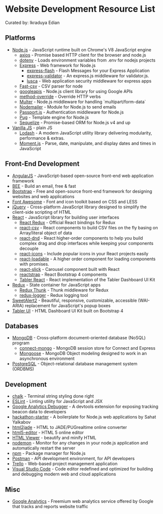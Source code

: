 # Website Development Resource List
Curated by: Ikraduya Edian

## Platforms
* [Node.js](https://nodejs.org/) - JavaScript runtime built on Chrome's V8 JavaScript engine
  * [axios](https://github.com/axios/axios) - Promise based HTTP client for the browser and node.js
  * [dotenv](https://github.com/motdotla/dotenv) - Loads environment variables from .env for nodejs projects
  * [Express](https://expressjs.com/) - Web framework for Node.js
    * [express-flash](https://github.com/RGBboy/express-flash) - Flash Messages for your Express Application
    * [express-validator](https://github.com/express-validator/express-validator) - An express.js middleware for validator.js.
    * [lusca](https://github.com/krakenjs/lusca) - Web application security middleware for express apps
  * [Fast-csv](https://github.com/C2FO/fast-csv) - CSV parser for node
  * [googleapis](https://github.com/google/google-api-nodejs-client) - Node.js client library for using Google APIs
  * [method-override](https://github.com/expressjs/method-override) - Override HTTP verbs
  * [Multer](https://github.com/expressjs/multer) - Node.js middleware for handling \`multipart/form-data\`
  * [Nodemailer](https://nodemailer.com/) - Module for Node.js to send emails
  * [Passport.js](http://www.passportjs.org/) - Authentication middleware for Node.js
  * [Pug](https://pugjs.org/) - Template engine for Node.js
  * [Sequelize](http://docs.sequelizejs.com/) - Promise-based ORM for Node.js v4 and up
* [Vanilla JS](http://vanilla-js.com/) - plain JS
  * [Lodash](https://lodash.com/) - A modern JavaScript utility library delivering modularity, performance & extras.
  * [Moment.js](https://momentjs.com/) - Parse, date, manipulate, and display dates and times in JavaScript
 
## Front-End Development
* [AngularJS](https://angularjs.org/) - JavaScript-based open-source front-end web application framework
* [BEE](https://beefree.io/) - Build an email, free & fast
* [Bootstrap](https://getbootstrap.com/) - Free and open-source front-end framework for designing websites and web applications
* [Font Awesome](https://github.com/FortAwesome/Font-Awesome) - Font and icon toolkit based on CSS and LESS
* [jQuery](https://jquery.com/) - Cross-platform JavaScript library designed to simplify the client-side scripting of HTML
* [React](https://reactjs.org/) - JavaScript library for building user interfaces
  * [React Redux](https://github.com/reduxjs/react-redux) - Official React bindings for Redux
  * [react-csv](https://github.com/abdennour/react-csv) - React components to build CSV files on the fly basing on Array/literal object of data
  * [react-dnd](https://github.com/react-dnd/react-dnd) - React higher-order components to help you build complex drag and drop interfaces while keeping your components decouple
  * [react-icons](https://github.com/react-icons/react-icons) - Include popular icons in your React projects easily
  * [react-loadable](https://github.com/jamiebuilds/react-loadable) - A higher order component for loading components with promises.
  * [react-slick](https://github.com/akiran/react-slick) - Carousel component built with React
  * [reactstrap](https://github.com/reactstrap/reactstrap) - React Bootstrap 4 components
  * [Tabler React](https://github.com/tabler/tabler-react) - React implementation of the Tabler Dashboard UI Kit
* [Redux](https://redux.js.org/) - State container for JavaScript apps
  * [Redux Thunk](https://github.com/reduxjs/redux-thunk) - Thunk middleware for Redux
  * [redux-logger](https://github.com/evgenyrodionov/redux-logger) - Redux logging tool
* [SweetAlert2](https://github.com/sweetalert2/sweetalert2) - Beautiful, responsive, customizable, accessible (WAI-ARIA) replacement for JavaScript's popup boxes
* [Tabler UI](https://github.com/tabler/tabler) - HTML Dashboard UI Kit built on Bootstrap 4

## Databases
* [MongoDB](https://www.mongodb.com/) - Cross-platform document-oriented database (NoSQL) program
  * [connect-mongo](https://github.com/jdesboeufs/connect-mongo) - MongoDB session store for Connect and Express
  * [Mongoose](http://mongoosejs.com/) - MongoDB Object modeling designed to work in an asynchronous environment
* [PostgreSQL](https://www.postgresql.org/) - Object-relational database management system (ORDBMS)

## Development
* [chalk](https://github.com/chalk/chalk) - Terminal string styling done right
* [ESLint](https://eslint.org/) - Linting utility for JavaScript and JSX
* [Google Analytics Debugger](https://keithclark.github.io/gadebugger/) - A devtools extension for exposing tracking beacon data to developers
* [hackathon-starter](https://github.com/sahat/hackathon-starter) - A boilerplate for Node.js web applications by Sahat Yalkabov
* [html2jade](https://html2jade.org/) - HTML to JADE/PUGrealtime online converter
* [html5-editor](https://html5-editor.net/) - HTML 5 online editor
* [HTML Viewer](https://codebeautify.org/htmlviewer/) - beautify and minify HTML
* [nodemon](https://github.com/remy/nodemon) - Monitor for any changes in your node.js application and automatically restart the server
* [npm](https://www.npmjs.com/) - Package manager for Node.js
* [Postman](https://www.getpostman.com/) - API development environment, for API developers
* [Trello](https://trello.com/) - Web-based project management application
* [Visual Studio Code](https://code.visualstudio.com/) - Code editor redefined and optimized for building and debugging modern web and cloud applications

## Misc
* [Google Analytics](https://www.google.com/analytics/) - Freemium web analytics service offered by Google that tracks and reports website traffic

